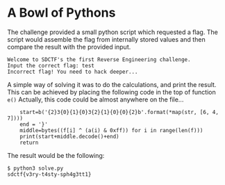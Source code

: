# A Bowl of Pythons

The challenge provided a small python script which requested a flag.
The script would assemble the flag from internally stored values and then compare the result with the provided input.

``` $ python3 chal.py
Welcome to SDCTF's the first Reverse Engineering challenge.
Input the correct flag: test
Incorrect flag! You need to hack deeper...
```

A simple way of solving it was to do the calculations, and print the result.
This can be achieved by placing the following code in the top of function ```e()```
Actually, this code could be almost anywhere on the file...

```
    start=b('{2}3{0}{1}{0}3{2}{1}{0}{0}{2}b'.format(*map(str, [6, 4, 7])))
    end = '}'
    middle=bytes((f[i] ^ (a(i) & 0xff)) for i in range(len(f)))
    print(start+middle.decode()+end)
    return
```

The result would be the following:

```
$ python3 solve.py
sdctf{v3ry-t4sty-sph4g3tt1}
```

